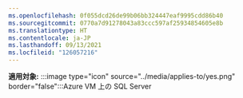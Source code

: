 ```yaml
---
ms.openlocfilehash: 0f055dcd26de99b06bb324447eaf9995cdd86b40
ms.sourcegitcommit: 0770a7d91278043a83ccc597af25934854605e8b
ms.translationtype: HT
ms.contentlocale: ja-JP
ms.lasthandoff: 09/13/2021
ms.locfileid: "126057216"
---
```

**適用対象:** :::image type="icon" source="../media/applies-to/yes.png" border="false":::Azure VM 上の SQL Server  

